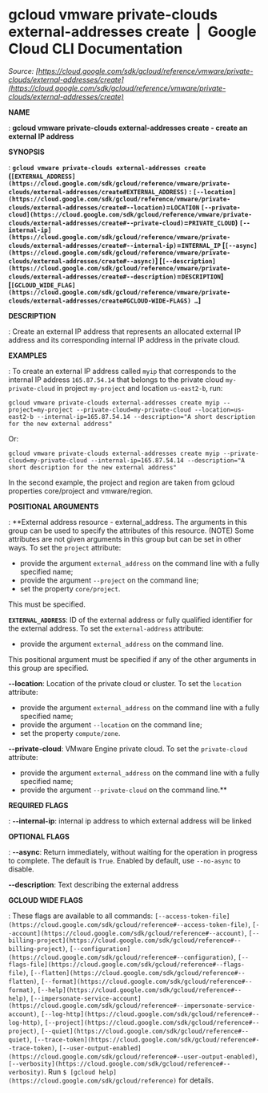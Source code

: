 # gcloud vmware private-clouds external-addresses create  |  Google Cloud CLI Documentation

*Source: [https://cloud.google.com/sdk/gcloud/reference/vmware/private-clouds/external-addresses/create](https://cloud.google.com/sdk/gcloud/reference/vmware/private-clouds/external-addresses/create)*

**NAME**

: **gcloud vmware private-clouds external-addresses create - create an external IP address**

**SYNOPSIS**

: **`gcloud vmware private-clouds external-addresses create` (`[EXTERNAL_ADDRESS](https://cloud.google.com/sdk/gcloud/reference/vmware/private-clouds/external-addresses/create#EXTERNAL_ADDRESS)` : `[--location](https://cloud.google.com/sdk/gcloud/reference/vmware/private-clouds/external-addresses/create#--location)`=`LOCATION` `[--private-cloud](https://cloud.google.com/sdk/gcloud/reference/vmware/private-clouds/external-addresses/create#--private-cloud)`=`PRIVATE_CLOUD`) `[--internal-ip](https://cloud.google.com/sdk/gcloud/reference/vmware/private-clouds/external-addresses/create#--internal-ip)`=`INTERNAL_IP` [`[--async](https://cloud.google.com/sdk/gcloud/reference/vmware/private-clouds/external-addresses/create#--async)`] [`[--description](https://cloud.google.com/sdk/gcloud/reference/vmware/private-clouds/external-addresses/create#--description)`=`DESCRIPTION`] [`[GCLOUD_WIDE_FLAG](https://cloud.google.com/sdk/gcloud/reference/vmware/private-clouds/external-addresses/create#GCLOUD-WIDE-FLAGS) …`]**

**DESCRIPTION**

: Create an external IP address that represents an allocated external IP address
and its corresponding internal IP address in the private cloud.

**EXAMPLES**

: To create an external IP address called `myip` that corresponds to
the internal IP address `165.87.54.14` that belongs to the private
cloud `my-private-cloud` in project `my-project` and
location `us-east2-b`, run:

```
gcloud vmware private-clouds external-addresses create myip --project=my-project --private-cloud=my-private-cloud --location=us-east2-b --internal-ip=165.87.54.14 --description="A short description for the new external address"
```

Or:

```
gcloud vmware private-clouds external-addresses create myip --private-cloud=my-private-cloud --internal-ip=165.87.54.14 --description="A short description for the new external address"
```

In the second example, the project and region are taken from gcloud properties
core/project and vmware/region.

**POSITIONAL ARGUMENTS**

: **External address resource - external_address. The arguments in this group can be
used to specify the attributes of this resource. (NOTE) Some attributes are not
given arguments in this group but can be set in other ways.
To set the `project` attribute:

- provide the argument `external_address` on the command line with a
fully specified name;
- provide the argument `--project` on the command line;
- set the property `core/project`.

This must be specified.

**`EXTERNAL_ADDRESS`**:
ID of the external address or fully qualified identifier for the external
address.
To set the `external-address` attribute:

- provide the argument `external_address` on the command line.

This positional argument must be specified if any of the other arguments in this
group are specified.

**--location**:
Location of the private cloud or cluster.
To set the `location` attribute:

- provide the argument `external_address` on the command line with a
fully specified name;
- provide the argument `--location` on the command line;
- set the property `compute/zone`.

**--private-cloud**:
VMware Engine private cloud.
To set the `private-cloud` attribute:

- provide the argument `external_address` on the command line with a
fully specified name;
- provide the argument `--private-cloud` on the command line.**

**REQUIRED FLAGS**

: **--internal-ip**:
internal ip address to which external address will be linked

**OPTIONAL FLAGS**

: **--async**:
Return immediately, without waiting for the operation in progress to complete.
The default is `True`. Enabled by default, use
`--no-async` to disable.

**--description**:
Text describing the external address

**GCLOUD WIDE FLAGS**

: These flags are available to all commands: `[--access-token-file](https://cloud.google.com/sdk/gcloud/reference#--access-token-file)`,
`[--account](https://cloud.google.com/sdk/gcloud/reference#--account)`, `[--billing-project](https://cloud.google.com/sdk/gcloud/reference#--billing-project)`,
`[--configuration](https://cloud.google.com/sdk/gcloud/reference#--configuration)`,
`[--flags-file](https://cloud.google.com/sdk/gcloud/reference#--flags-file)`,
`[--flatten](https://cloud.google.com/sdk/gcloud/reference#--flatten)`, `[--format](https://cloud.google.com/sdk/gcloud/reference#--format)`, `[--help](https://cloud.google.com/sdk/gcloud/reference#--help)`, `[--impersonate-service-account](https://cloud.google.com/sdk/gcloud/reference#--impersonate-service-account)`,
`[--log-http](https://cloud.google.com/sdk/gcloud/reference#--log-http)`,
`[--project](https://cloud.google.com/sdk/gcloud/reference#--project)`, `[--quiet](https://cloud.google.com/sdk/gcloud/reference#--quiet)`, `[--trace-token](https://cloud.google.com/sdk/gcloud/reference#--trace-token)`, `[--user-output-enabled](https://cloud.google.com/sdk/gcloud/reference#--user-output-enabled)`,
`[--verbosity](https://cloud.google.com/sdk/gcloud/reference#--verbosity)`.
Run `$ [gcloud help](https://cloud.google.com/sdk/gcloud/reference)` for details.